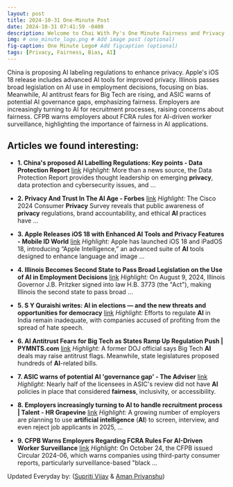 ```yaml
---
layout: post
title: 2024-10-31 One-Minute Post
date: 2024-10-31 07:41:59 -0400
description: Welcome to Chai With Py's One Minute Fairness and Privacy, which aims to provide you the current happenings in the world of Fairness, Privacy, and AI.
img: # one_minute_logo.png # Add image post (optional)
fig-caption: One Minute Logo# Add figcaption (optional)
tags: [Privacy, Fairness, Bias, AI]
---
```


China is proposing AI labeling regulations to enhance privacy. Apple's iOS 18 release includes advanced AI tools for improved privacy. Illinois passes broad legislation on AI use in employment decisions, focusing on bias. Meanwhile, AI antitrust fears for Big Tech are rising, and ASIC warns of potential AI governance gaps, emphasizing fairness. Employers are increasingly turning to AI for recruitment processes, raising concerns about fairness. CFPB warns employers about FCRA rules for AI-driven worker surveillance, highlighting the importance of fairness in AI applications.

## Articles we found interesting:

- **1. China&#39;s proposed <b>AI</b> Labelling Regulations: Key points - Data Protection Report** [link](https://www.dataprotectionreport.com/2024/10/chinas-proposed-ai-labelling-regulations-key-points/)
_Highlight:_ More than a news source, the Data Protection Report provides thought leadership on emerging <b>privacy</b>, data protection and cybersecurity issues, and&nbsp;...

- **2. <b>Privacy</b> And Trust In The <b>AI</b> Age - Forbes** [link](https://www.forbes.com/sites/tonybradley/2024/10/30/privacy-and-trust-in-the-ai-age/)
_Highlight:_ The Cisco 2024 Consumer <b>Privacy</b> Survey reveals that public awareness of <b>privacy</b> regulations, brand accountability, and ethical <b>AI</b> practices have&nbsp;...

- **3. Apple Releases iOS 18 with Enhanced <b>AI</b> Tools and <b>Privacy</b> Features - Mobile ID World** [link](https://mobileidworld.com/apple-releases-ios-18-with-enhanced-ai-tools-and-privacy-features/)
_Highlight:_ Apple has launched iOS 18 and iPadOS 18, introducing “Apple Intelligence,” an advanced suite of <b>AI</b> tools designed to enhance language and image&nbsp;...

- **4. Illinois Becomes Second State to Pass Broad Legislation on the Use of <b>AI</b> in Employment Decisions** [link](https://www.jdsupra.com/legalnews/illinois-becomes-second-state-to-pass-8711467/)
_Highlight:_ On August 9, 2024, Illinois Governor J.B. Pritzker signed into law H.B. 3773 (the &quot;Act&quot;), making Illinois the second state to pass broad&nbsp;...

- **5. S Y Quraishi writes: <b>AI</b> in elections — and the new threats and opportunities for democracy** [link](https://indianexpress.com/article/opinion/columns/s-y-quraishi-writes-ai-in-elections-and-the-new-threats-and-opportunities-for-democracy-9646611/)
_Highlight:_ Efforts to regulate <b>AI</b> in India remain inadequate, with companies accused of profiting from the spread of hate speech.

- **6. <b>AI</b> Antitrust Fears for Big Tech as States Ramp Up Regulation Push | PYMNTS.com** [link](https://www.pymnts.com/news/artificial-intelligence/2024/ai-antitrust-fears-big-tech-states-ramp-up-regulation-push/)
_Highlight:_ A former DOJ official says Big Tech <b>AI</b> deals may raise antitrust flags. Meanwhile, state legislatures proposed hundreds of <b>AI</b>-related bills.

- **7. ASIC warns of potential <b>AI</b> &#39;governance gap&#39; - The Adviser** [link](https://www.theadviser.com.au/lender/46305-asic-warns-of-potential-for-ai-governance-gap)
_Highlight:_ Nearly half of the licensees in ASIC&#39;s review did not have <b>AI</b> policies in place that considered <b>fairness</b>, inclusivity, or accessibility.

- **8. Employers increasingly turning to <b>AI</b> to handle recruitment process | Talent - HR Grapevine** [link](https://www.hrgrapevine.com/us/content/article/2024-10-29-employers-increasingly-turning-to-artificial-intelligence-to-handle-recruitment-process)
_Highlight:_ A growing number of employers are planning to use <b>artificial intelligence</b> (<b>AI</b>) to screen, interview, and even reject job applicants in 2025,&nbsp;...

- **9. CFPB Warns Employers Regarding FCRA Rules For <b>AI</b>-Driven Worker Surveillance** [link](https://www.mondaq.com/unitedstates/consumer-law/1537026/cfpb-warns-employers-regarding-fcra-rules-for-ai-driven-worker-surveillance)
_Highlight:_ On October 24, the CFPB issued Circular 2024-06, which warns companies using third-party consumer reports, particularly surveillance-based &quot;black&nbsp;...


Updated Everyday by: (<a href="https://supritivijay.github.io/">Supriti Vijay</a> & <a href="https://amanpriyanshu.github.io/">Aman Priyanshu</a>)
